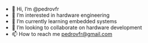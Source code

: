 - 👋 Hi, I’m @pedrovfr
- 👀 I’m interested in hardware engineering
- 🌱 I’m currently learning embedded systems
- 💞️ I’m looking to collaborate on hardware development
- 📫 How to reach me pedrovfr@gmail.com

<!---
pedrovfr/pedrovfr is a ✨ special ✨ repository because its `README.md` (this file) appears on your GitHub profile.
You can click the Preview link to take a look at your changes.
--->
